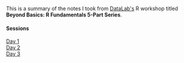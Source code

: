 This is a summary of the notes I took from [DataLab's](https://datalab.ucdavis.edu/)
R workshop titled **Beyond Basics: R Fundamentals 5-Part Series**.

#### Sessions
[Day 1](https://htmlpreview.github.io/?https://raw.githubusercontent.com/nasiegel88/r-fundamentals/main/day1.nb.html) \
[Day 2](https://htmlpreview.github.io/?https://raw.githubusercontent.com/nasiegel88/r-fundamentals/main/day2.nb.html) \
[Day 3](https://htmlpreview.github.io/?https://raw.githubusercontent.com/nasiegel88/r-fundamentals/main/day3.nb.html)
